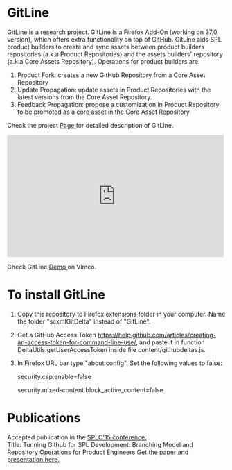 
# GitLine

GitLine is a research project. 
GitLine is a Firefox Add-On (working on 37.0 version), which offers extra functionality on top of GitHub. GitLine aids SPL product builders to create and sync assets between product builders repositories (a.k.a Product Repositories) and the assets builders' repository (a.k.a Core Assets Repository). Operations for product builders are: 

1. Product Fork: creates a new GitHub Repository from a Core Asset Repository
2. Update Propagation: update assets in Product Repositories with the latest versions from the Core Asset Repository.
3. Feedback Propagation: propose a customization in Product Repository to be promoted as a core asset in the Core Asset Repository

<p>Check the project <a href="http://letimome.github.io/GitLine">Page </a> for detailed description of GitLine.</p>

<iframe src="https://player.vimeo.com/video/127812347" width="500" height="281" frameborder="0" webkitallowfullscreen mozallowfullscreen allowfullscreen></iframe> 

<p>Check GitLine <a href="https://vimeo.com/127812347"> Demo </a> on Vimeo.</p>


# To install GitLine


1. Copy this repository to Firefox extensions folder in your computer. Name the folder "scxmlGitDelta" instead of "GitLine".
2. Get a GitHub Access Token https://help.github.com/articles/creating-an-access-token-for-command-line-use/, and paste it in function DeltaUtils.getUserAccessToken inside file content/githubdeltas.js.
3. In Firefox URL bar type "about:config". Set the following values to false:

    security.csp.enable=false

    security.mixed-content.block_active_content=false

# Publications

<p> Accepted publication in the <a href=http://www.splc2015.net/> SPLC'15 conference. </a> 
<br>Title: Tunning Github for SPL Development: Branching Model and Repository Operations for Product Engineers</a>
<a href="http://onekin.org/portal/content/tunning-github-spl-development-branching-model-and-repository-operations-product-engineers-0"> Get the paper and presentation here. </p>
